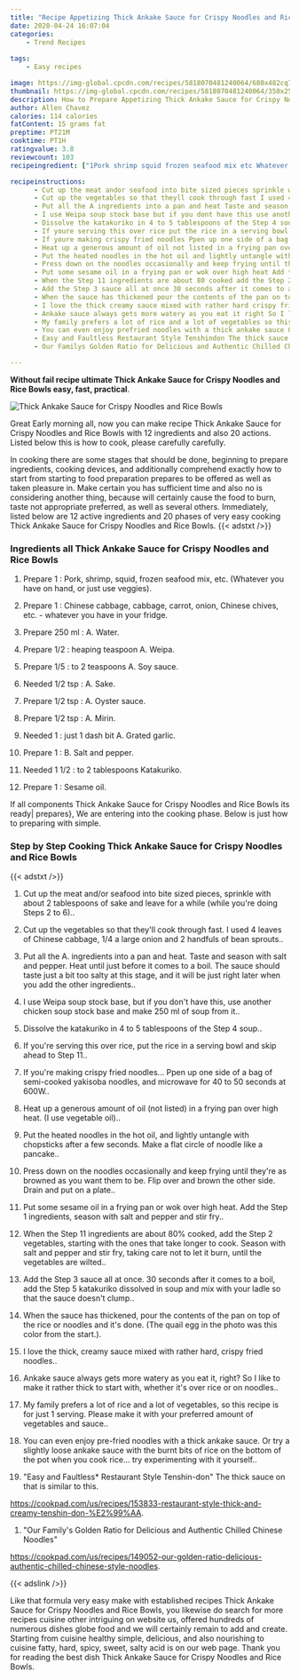 ```yaml
---
title: "Recipe Appetizing Thick Ankake Sauce for Crispy Noodles and Rice Bowls"
date: 2020-04-24 16:07:04
categories:
    - Trend Recipes
    
tags:
    - Easy recipes

image: https://img-global.cpcdn.com/recipes/5818070481240064/680x482cq70/thick-ankake-sauce-for-crispy-noodles-and-rice-bowls-recipe-main-photo.jpg
thumbnail: https://img-global.cpcdn.com/recipes/5818070481240064/350x250cq70/thick-ankake-sauce-for-crispy-noodles-and-rice-bowls-recipe-main-photo.jpg
description: How to Prepare Appetizing Thick Ankake Sauce for Crispy Noodles and Rice Bowls with 12 ingredients and 20 stages of easy cooking.
author: Allen Chavez
calories: 114 calories
fatContent: 15 grams fat
preptime: PT21M
cooktime: PT1H
ratingvalue: 3.8
reviewcount: 103
recipeingredient: ["1Pork shrimp squid frozen seafood mix etc Whatever you have on hand or just use veggies", "1Chinese cabbage cabbage carrot onion Chinese chives etc  whatever you have in your fridge", "250 mlA Water", "1/2heaping teaspoon A Weipa", "1/5to 2 teaspoons A Soy sauce", "1/2 tspA Sake", "1/2 tspA Oyster sauce", "1/2 tspA Mirin", "1just 1 dash bit A Grated garlic", "1B Salt and pepper", "1 1/2to 2 tablespoons  Katakuriko", "1Sesame oil"]

recipeinstructions: 
      - Cut up the meat andor seafood into bite sized pieces sprinkle with about 2 tablespoons of sake and leave for a while while youre doing Steps 2 to 6 
      - Cut up the vegetables so that theyll cook through fast I used 4 leaves of Chinese cabbage 14 a large onion and 2 handfuls of bean sprouts 
      - Put all the A ingredients into a pan and heat Taste and season with salt and pepper Heat until just before it comes to a boil The sauce should taste just a bit too salty at this stage and it will be just right later when you add the other ingredients 
      - I use Weipa soup stock base but if you dont have this use another chicken soup stock base and make 250 ml of soup from it 
      - Dissolve the katakuriko in 4 to 5 tablespoons of the Step 4 soup 
      - If youre serving this over rice put the rice in a serving bowl and skip ahead to Step 11 
      - If youre making crispy fried noodles Ppen up one side of a bag of semicooked yakisoba noodles and microwave for 40 to 50 seconds at 600W 
      - Heat up a generous amount of oil not listed in a frying pan over high heat I use vegetable oil 
      - Put the heated noodles in the hot oil and lightly untangle with chopsticks after a few seconds Make a flat circle of noodle like a pancake 
      - Press down on the noodles occasionally and keep frying until theyre as browned as you want them to be Flip over and brown the other side Drain and put on a plate 
      - Put some sesame oil in a frying pan or wok over high heat Add the Step 1 ingredients season with salt and pepper and stir fry 
      - When the Step 11 ingredients are about 80 cooked add the Step 2 vegetables starting with the ones that take longer to cook Season with salt and pepper and stir fry taking care not to let it burn until the vegetables are wilted 
      - Add the Step 3 sauce all at once 30 seconds after it comes to a boil add the Step 5 katakuriko dissolved in soup and mix with your ladle so that the sauce doesnt clump 
      - When the sauce has thickened pour the contents of the pan on top of the rice or noodles and its done The quail egg in the photo was this color from the start 
      - I love the thick creamy sauce mixed with rather hard crispy fried noodles 
      - Ankake sauce always gets more watery as you eat it right So I like to make it rather thick to start with whether its over rice or on noodles 
      - My family prefers a lot of rice and a lot of vegetables so this recipe is for just 1 serving Please make it with your preferred amount of vegetables and sauce 
      - You can even enjoy prefried noodles with a thick ankake sauce Or try a slightly loose ankake sauce with the burnt bits of rice on the bottom of the pot when you cook rice try experimenting with it yourself 
      - Easy and Faultless Restaurant Style Tenshindon The thick sauce on that is similar to thishttpscookpadcomusrecipes153833restaurantstylethickandcreamytenshindonE299AA 
      - Our Familys Golden Ratio for Delicious and Authentic Chilled Chinese Noodleshttpscookpadcomusrecipes149052ourgoldenratiodeliciousauthenticchilledchinesestylenoodles

---
```




**Without fail recipe ultimate Thick Ankake Sauce for Crispy Noodles and Rice Bowls easy, fast, practical**. 


![Thick Ankake Sauce for Crispy Noodles and Rice Bowls](https://img-global.cpcdn.com/recipes/5818070481240064/680x482cq70/thick-ankake-sauce-for-crispy-noodles-and-rice-bowls-recipe-main-photo.jpg "Thick Ankake Sauce for Crispy Noodles and Rice Bowls")




Great Early morning all, now you can make recipe Thick Ankake Sauce for Crispy Noodles and Rice Bowls with 12 ingredients and also 20 actions. Listed below this is how to cook, please carefully carefully.

In cooking there are some stages that should be done, beginning to prepare ingredients, cooking devices, and additionally comprehend exactly how to start from starting to food preparation prepares to be offered as well as taken pleasure in. Make certain you has sufficient time and also no is considering another thing, because will certainly cause the food to burn, taste not appropriate preferred, as well as several others. Immediately, listed below are 12 active ingredients and 20 phases of very easy cooking Thick Ankake Sauce for Crispy Noodles and Rice Bowls.
{{< adstxt />}}

### Ingredients all Thick Ankake Sauce for Crispy Noodles and Rice Bowls


1. Prepare 1 : Pork, shrimp, squid, frozen seafood mix, etc. (Whatever you have on hand, or just use veggies).

1. Prepare 1 : Chinese cabbage, cabbage, carrot, onion, Chinese chives, etc. - whatever you have in your fridge.

1. Prepare 250 ml : A. Water.

1. Prepare 1/2 : heaping teaspoon A. Weipa.

1. Prepare 1/5 : to 2 teaspoons A. Soy sauce.

1. Needed 1/2 tsp : A. Sake.

1. Prepare 1/2 tsp : A. Oyster sauce.

1. Prepare 1/2 tsp : A. Mirin.

1. Needed 1 : just 1 dash bit A. Grated garlic.

1. Prepare 1 : B. Salt and pepper.

1. Needed 1 1/2 : to 2 tablespoons  Katakuriko.

1. Prepare 1 : Sesame oil.



If all components Thick Ankake Sauce for Crispy Noodles and Rice Bowls its ready| prepares}, We are entering into the cooking phase. Below is just how to preparing with simple.

### Step by Step Cooking Thick Ankake Sauce for Crispy Noodles and Rice Bowls

{{< adstxt />}}


1. Cut up the meat and/or seafood into bite sized pieces, sprinkle with about 2 tablespoons of sake and leave for a while (while you&#39;re doing Steps 2 to 6)..



1. Cut up the vegetables so that they&#39;ll cook through fast. I used 4 leaves of Chinese cabbage, 1/4 a large onion and 2 handfuls of bean sprouts..



1. Put all the A. ingredients into a pan and heat. Taste and season with salt and pepper. Heat until just before it comes to a boil. The sauce should taste just a bit too salty at this stage, and it will be just right later when you add the other ingredients..



1. I use Weipa soup stock base, but if you don&#39;t have this, use another chicken soup stock base and make 250 ml of soup from it..



1. Dissolve the katakuriko in 4 to 5 tablespoons of the Step 4 soup..



1. If you&#39;re serving this over rice, put the rice in a serving bowl and skip ahead to Step 11..



1. If you&#39;re making crispy fried noodles... Ppen up one side of a bag of semi-cooked yakisoba noodles, and microwave for 40 to 50 seconds at 600W..



1. Heat up a generous amount of oil (not listed) in a frying pan over high heat. (I use vegetable oil)..



1. Put the heated noodles in the hot oil, and lightly untangle with chopsticks after a few seconds. Make a flat circle of noodle like a pancake..



1. Press down on the noodles occasionally and keep frying until they&#39;re as browned as you want them to be. Flip over and brown the other side. Drain and put on a plate..



1. Put some sesame oil in a frying pan or wok over high heat. Add the Step 1 ingredients, season with salt and pepper and stir fry..



1. When the Step 11 ingredients are about 80% cooked, add the Step 2 vegetables, starting with the ones that take longer to cook. Season with salt and pepper and stir fry, taking care not to let it burn, until the vegetables are wilted..



1. Add the Step 3 sauce all at once. 30 seconds after it comes to a boil, add the Step 5 katakuriko dissolved in soup and mix with your ladle so that the sauce doesn&#39;t clump..



1. When the sauce has thickened, pour the contents of the pan on top of the rice or noodles and it&#39;s done. (The quail egg in the photo was this color from the start.).



1. I love the thick, creamy sauce mixed with rather hard, crispy fried noodles..



1. Ankake sauce always gets more watery as you eat it, right? So I like to make it rather thick to start with, whether it&#39;s over rice or on noodles..



1. My family prefers a lot of rice and a lot of vegetables, so this recipe is for just 1 serving. Please make it with your preferred amount of vegetables and sauce..



1. You can even enjoy pre-fried noodles with a thick ankake sauce. Or try a slightly loose ankake sauce with the burnt bits of rice on the bottom of the pot when you cook rice... try experimenting with it yourself..



1. &#34;Easy and Faultless* Restaurant Style Tenshin-don&#34; The thick sauce on that is similar to this.

https://cookpad.com/us/recipes/153833-restaurant-style-thick-and-creamy-tenshin-don-%E2%99%AA.



1. &#34;Our Family&#39;s Golden Ratio for Delicious and Authentic Chilled Chinese Noodles&#34;

https://cookpad.com/us/recipes/149052-our-golden-ratio-delicious-authentic-chilled-chinese-style-noodles.





{{< adslink />}}

Like that formula very easy make with established recipes Thick Ankake Sauce for Crispy Noodles and Rice Bowls, you likewise do search for more recipes cuisine other intriguing on website us, offered hundreds of numerous dishes globe food and we will certainly remain to add and create. Starting from cuisine healthy simple, delicious, and also nourishing to cuisine fatty, hard, spicy, sweet, salty acid is on our web page. Thank you for reading the best dish Thick Ankake Sauce for Crispy Noodles and Rice Bowls.
